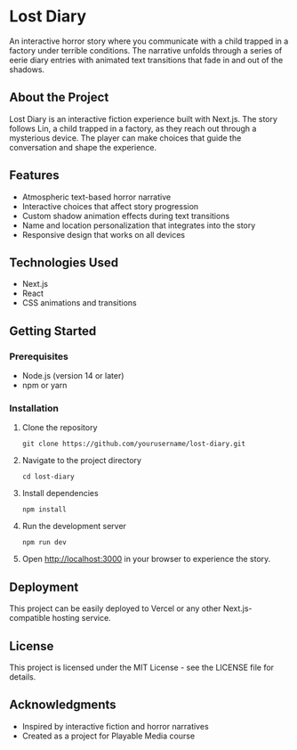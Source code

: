 # Lost Diary

An interactive horror story where you communicate with a child trapped in a factory under terrible conditions. The narrative unfolds through a series of eerie diary entries with animated text transitions that fade in and out of the shadows.

## About the Project

Lost Diary is an interactive fiction experience built with Next.js. The story follows Lin, a child trapped in a factory, as they reach out through a mysterious device. The player can make choices that guide the conversation and shape the experience.

## Features

- Atmospheric text-based horror narrative
- Interactive choices that affect story progression
- Custom shadow animation effects during text transitions
- Name and location personalization that integrates into the story
- Responsive design that works on all devices

## Technologies Used

- Next.js
- React
- CSS animations and transitions

## Getting Started

### Prerequisites

- Node.js (version 14 or later)
- npm or yarn

### Installation

1. Clone the repository
   ```
   git clone https://github.com/yourusername/lost-diary.git
   ```

2. Navigate to the project directory
   ```
   cd lost-diary
   ```

3. Install dependencies
   ```
   npm install
   ```

4. Run the development server
   ```
   npm run dev
   ```

5. Open [http://localhost:3000](http://localhost:3000) in your browser to experience the story.

## Deployment

This project can be easily deployed to Vercel or any other Next.js-compatible hosting service.

## License

This project is licensed under the MIT License - see the LICENSE file for details.

## Acknowledgments

- Inspired by interactive fiction and horror narratives
- Created as a project for Playable Media course